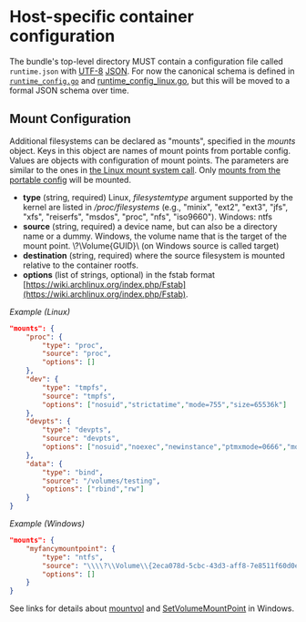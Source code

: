 # Host-specific container configuration

The bundle's top-level directory MUST contain a configuration file called `runtime.json` with [UTF-8][] [JSON][].
For now the canonical schema is defined in [`runtime_config.go`](runtime_config.go) and [runtime_config_linux.go](runtime_config.go), but this will be moved to a formal JSON schema over time.

## Mount Configuration

Additional filesystems can be declared as "mounts", specified in the *mounts* object.
Keys in this object are names of mount points from portable config.
Values are objects with configuration of mount points.
The parameters are similar to the ones in [the Linux mount system call](http://man7.org/linux/man-pages/man2/mount.2.html).
Only [mounts from the portable config](config.md#mount-points) will be mounted.

* **type** (string, required) Linux, *filesystemtype* argument supported by the kernel are listed in */proc/filesystems* (e.g., "minix", "ext2", "ext3", "jfs", "xfs", "reiserfs", "msdos", "proc", "nfs", "iso9660"). Windows: ntfs
* **source** (string, required) a device name, but can also be a directory name or a dummy. Windows, the volume name that is the target of the mount point. \\?\Volume\{GUID}\ (on Windows source is called target)
* **destination** (string, required) where the source filesystem is mounted relative to the container rootfs.
* **options** (list of strings, optional) in the fstab format [https://wiki.archlinux.org/index.php/Fstab](https://wiki.archlinux.org/index.php/Fstab).

*Example (Linux)*

```json
"mounts": {
    "proc": {
        "type": "proc",
        "source": "proc",
        "options": []
    },
    "dev": {
        "type": "tmpfs",
        "source": "tmpfs",
        "options": ["nosuid","strictatime","mode=755","size=65536k"]
    },
    "devpts": {
        "type": "devpts",
        "source": "devpts",
        "options": ["nosuid","noexec","newinstance","ptmxmode=0666","mode=0620","gid=5"]
    },
    "data": {
        "type": "bind",
        "source": "/volumes/testing",
        "options": ["rbind","rw"]
    }
}
```

*Example (Windows)*

```json
"mounts": {
    "myfancymountpoint": {
        "type": "ntfs",
        "source": "\\\\?\\Volume\\{2eca078d-5cbc-43d3-aff8-7e8511f60d0e}\\",
        "options": []
    }
}
```

See links for details about [mountvol](http://ss64.com/nt/mountvol.html) and [SetVolumeMountPoint](https://msdn.microsoft.com/en-us/library/windows/desktop/aa365561(v=vs.85).aspx) in Windows.

[UTF-8]: http://www.unicode.org/versions/Unicode8.0.0/ch03.pdf
[JSON]: http://json.org/
